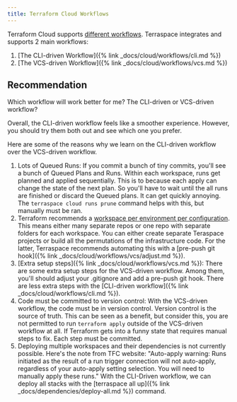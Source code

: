 ```yaml
---
title: Terraform Cloud Workflows
---
```


Terraform Cloud supports [different workflows](https://www.terraform.io/docs/cloud/run/cli.html). Terraspace integrates and supports 2 main workflows:

1. [The CLI-driven Workflow]({% link _docs/cloud/workflows/cli.md %})
2. [The VCS-driven Workflow]({% link _docs/cloud/workflows/vcs.md %})

## Recommendation

Which workflow will work better for me? The CLI-driven or VCS-driven workflow?

Overall, the CLI-driven workflow feels like a smoother experience. However, you should try them both out and see which one you prefer.

Here are some of the reasons why we learn on the CLI-driven workflow over the VCS-driven workflow.

1. Lots of Queued Runs: If you commit a bunch of tiny commits, you'll see a bunch of Queued Plans and Runs. Within each workspace, runs get planned and applied sequentially. This is to because each apply can change the state of the next plan. So you'll have to wait until the all runs are finished or discard the Queued plans. It can get quickly annoying. The `terraspace cloud runs prune` command helps with this, but manually must be ran.
2. Terraform recommends a [workspace per environment per configuration](https://www.terraform.io/docs/cloud/guides/recommended-practices/part1.html). This means either many separate repos or one repo with separate folders for each workspace. You can either create separate Teraspace projects or build all the permutations of the infrastructure code. For the latter, Terraspace recommends automating this with a [pre-push git hook]({% link _docs/cloud/workflows/vcs/adjust.md %}).
3. [Extra setup steps]({% link _docs/cloud/workflows/vcs.md %}): There are some extra setup steps for the VCS-driven workflow.  Among them, you'll should adjust your .gitignore and add a pre-push git hook. There are less extra steps with the [CLI-driven workflow]({% link _docs/cloud/workflows/cli.md %}).
4. Code must be committed to version control: With the VCS-driven workflow, the code must be in version control. Version control is the source of truth. This can be seen as a benefit, but consider this, you are not permitted to run `terraform apply` outside of the VCS-driven workflow at all. If Terraform gets into a funny state that requires manual steps to fix. Each step must be committed.
5. Deploying multiple workspaces and their dependencies is not currently possible. Here's the note from TFC website: "Auto-apply warning: Runs initiated as the result of a run trigger connection will not auto-apply, regardless of your auto-apply setting selection. You will need to manually apply these runs." With the CLI-Driven workflow, we can deploy all stacks with the [terraspace all up]({% link _docs/dependencies/deploy-all.md %}) command.
